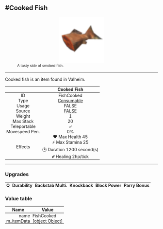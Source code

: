 <meta property="og:title" content="Cooked Fish - MoreValheim" /><meta property="og:type" content="website" /><meta property="og:image" content="/assets/cooked_fish.png" /><meta property="og:description" content="Cooked Fish is an item found in Valheim." /><meta name="theme-color" content="#546D78"><meta name="twitter:card" content="summary_large_image">
#Cooked Fish
-------------
<style>img {width:20px;}.tb {width:150px;display: block;margin-left: auto;margin-right: auto;}</style>

<style>.md-typeset table:not([class]) th:not([align]) {min-width:unset!important;}</style>
<style>td{padding:0em 0.3em!important;text-align:center!important;border-left:.05rem solid var(--md-default-fg-color--lightest)}</style>

<style>th{padding:0.1em 0.3em!important;text-align:center!important;font-weight:bold}</style>

<style>pre{text-align:right!important}</style>
<style>table tr td:first-child {border-left: 0;};</style>

<figure><img src="/assets/cooked_fish.png" class="tb" /><figcaption><small>A tasty side of smoked fish.</small></figcaption></figure>

-------------

Cooked fish is an item found in Valheim.

|        | Cooked Fish              |
| ----------- | ------------------------------------ |
| ID |FishCooked
| Type | [Consumable](../../types/consumable)
| Usage | FALSE<br>
| Source | [FALSE](../../items/false)
| Weight | 1 |
| Max Stack | 20 |
| Teleportable | ✓
| Movespeed Pen. | 0%
| Effects | ❤️ Max Health 45<br>⚡ Max Stamina 25<br>🕒 Duration 1200 second(s) <br>💕 Healing 2hp/tick <br>

-------------

### Upgrades
| Q | Durability | Backstab Multi. | Knockback | Block Power | Parry Bonus
| - | - | - | - | - | - 


### Value table
| Name | Value
| - | - |
| <div style="text-align:right">name</div> | <div style="text-align:left">FishCooked</div> | 
| <div style="text-align:right">m_itemData</div> | <div style="text-align:left">[object Object]</div> | 
